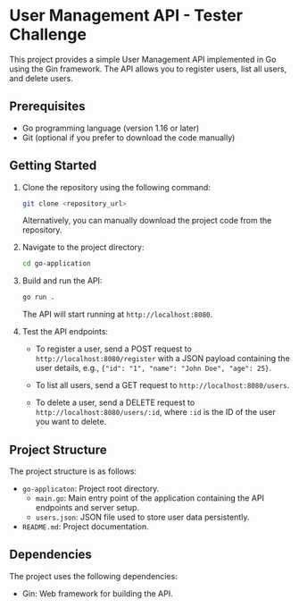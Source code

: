 # User Management API - Tester Challenge

This project provides a simple User Management API implemented in Go using the Gin framework. The API allows you to register users, list all users, and delete users.

## Prerequisites

- Go programming language (version 1.16 or later)
- Git (optional if you prefer to download the code manually)

## Getting Started

1. Clone the repository using the following command:

   ```bash
   git clone <repository_url>
   ```

   Alternatively, you can manually download the project code from the repository.

2. Navigate to the project directory:

   ```bash
   cd go-application
   ```

3. Build and run the API:

   ```bash
   go run .
   ```

   The API will start running at `http://localhost:8080`.

4. Test the API endpoints:

   - To register a user, send a POST request to `http://localhost:8080/register` with a JSON payload containing the user details, e.g., `{"id": "1", "name": "John Doe", "age": 25}`.

   - To list all users, send a GET request to `http://localhost:8080/users`.

   - To delete a user, send a DELETE request to `http://localhost:8080/users/:id`, where `:id` is the ID of the user you want to delete.

## Project Structure

The project structure is as follows:

- `go-applicaton`: Project root directory.
    - `main.go`: Main entry point of the application containing the API endpoints and server setup.
    - `users.json`: JSON file used to store user data persistently.
- `README.md`: Project documentation.

## Dependencies

The project uses the following dependencies:

- Gin: Web framework for building the API.